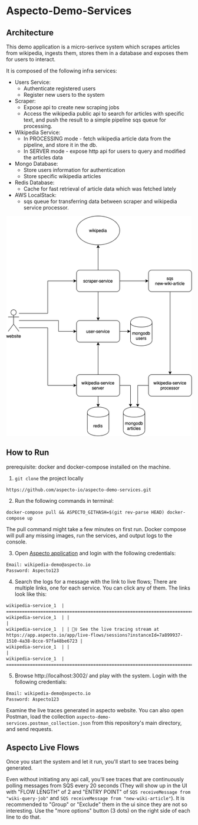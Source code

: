 # Aspecto-Demo-Services

## Architecture
This demo application is a micro-serivce system which scrapes articles from wikipedia, ingests them, stores them in a database and exposes them for users to interact.

It is composed of the following infra services:
- Users Service:
    * Authenticate registered users
    * Register new users to the system
- Scraper:
    * Expose api to create new scraping jobs
    * Access the wikipedia public api to search for articles with specific text, and push the result to a simple pipeline sqs queue for processing.
- Wikipedia Service:
    * In PROCESSING mode - fetch wikipedia article data from the pipeline, and store it in the db.
    * In SERVER mode - expose http api for users to query and modified the articles data
- Mongo Database:
    * Store users information for authentication
    * Store specific wikipedia articles
- Redis Database:
    * Cache for fast retrieval of article data which was fetched lately
- AWS LocalStack:
    * sqs queue for transferring data between scraper and wikipedia service processor.

![alt text](demo-service-overview.png)

## How to Run
prerequisite: docker and docker-compose installed on the machine.

1. `git clone` the project locally
```
https://github.com/aspecto-io/aspecto-demo-services.git
```

2. Run the following commands in terminal:
```
docker-compose pull && ASPECTO_GITHASH=$(git rev-parse HEAD) docker-compose up
```
The pull command might take a few minutes on first run.
Docker compose will pull any missing images, run the services, and output logs to the console. 

3. Open [Aspecto application](https://app.aspecto.io/) and login with the following credentials:
```
Email: wikipedia-demo@aspecto.io
Password: Aspecto123
```

4. Search the logs for a message with the link to live flows; There are multiple links, one for each service. You can click any of them. The links look like this:

```
wikipedia-service_1  | ====================================================================================================================================
wikipedia-service_1  | |                                                                                                                                  |
wikipedia-service_1  | | 🕵️‍♀️ See the live tracing stream at https://app.aspecto.io/app/live-flows/sessions?instanceId=7a899937-1510-4a38-8cce-97fa48be6723 |
wikipedia-service_1  | |                                                                                                                                  |
wikipedia-service_1  | ====================================================================================================================================
```
5. Browse http://localhost:3002/ and play with the system. Login with the following credentials: 
```
Email: wikipedia-demo@aspecto.io
Password: Aspecto123
```

Examine the live traces generated in aspecto website. You can also open Postman, load the collection `aspecto-demo-services.postman_collection.json` from this repository's main directory, and send requests.

## Aspecto Live Flows
Once you start the system and let it run, you'll start to see traces being generated. 

Even without initiating any api call, you'll see traces that are continuously polling messages from SQS every 20 seconds (They will show up in the UI with "FLOW LENGTH" of 2 and "ENTRY POINT" of `SQS receiveMessage from "wiki-query-job"` and `SQS receiveMessage from "new-wiki-article"`). It is recommended to "Group" or "Exclude" them in the ui since they are not so interesting. Use the "more options" button (3 dots) on the right side of each line to do that.
